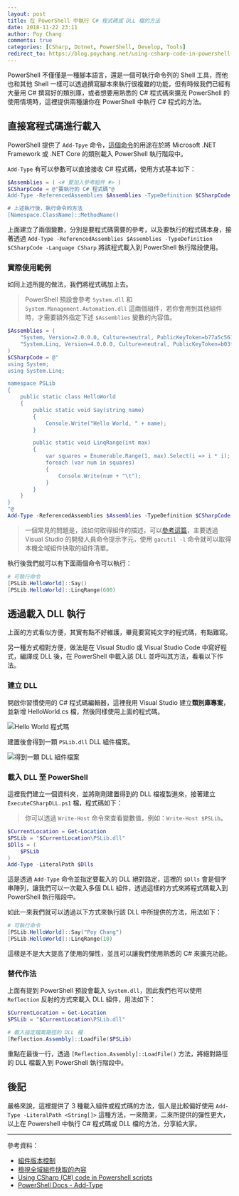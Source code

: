 ```yaml
---
layout: post
title: 在 PowerShell 中執行 C# 程式碼或 DLL 檔的方法
date: 2018-11-22 23:11
author: Poy Chang
comments: true
categories: [CSharp, Dotnet, PowerShell, Develop, Tools]
redirect_to: https://blog.poychang.net/using-csharp-code-in-powershell-scripts/
---
```


PowerShell 不僅僅是一種腳本語言，還是一個可執行命令列的 Shell 工具，而他也和其他 Shell 一樣可以透過撰寫腳本來執行很複雜的功能，但有時候我們已經有大量用 C# 撰寫好的類別庫，或者想要用熟悉的 C# 程式碼來擴充 PowerShell 的使用情境時，這裡提供兩種讓你在 PowerShell 中執行 C# 程式的方法。

## 直接寫程式碼進行載入

PowerShell 提供了 `Add-Tpye` 命令，[這個命令](https://docs.microsoft.com/zh-tw/powershell/module/microsoft.powershell.utility/add-type?view=powershell-6&WT.mc_id=DT-MVP-5003022)的用途在於將 Microsoft .NET Framework 或 .NET Core 的類別載入 PowerShell 執行階段中。

`Add-Type` 有可以參數可以直接接收 C# 程式碼，使用方式基本如下：

```powershell
$Assemblies = ( <# 要加入參考組件 #> )
$CSharpCode = @"要執行的 C# 程式碼"@
Add-Type -ReferencedAssemblies $Assemblies -TypeDefinition $CSharpCode -Language CSharp

# 上述執行後，執行命令的方法
[Namespace.ClassName]::MethodName()
```

上面建立了兩個變數，分別是要程式碼需要的參考，以及要執行的程式碼本身，接著透過 `Add-Type -ReferencedAssemblies $Assemblies -TypeDefinition $CSharpCode -Language CSharp` 將該程式載入到 PowerShell 執行階段使用。

### 實際使用範例

如同上述所提的做法，我們將程式碼加上去。

> PowerShell 預設會參考 `System.dll` 和 `System.Management.Automation.dll` 這兩個組件，若你會用到其他組件時，才需要額外指定下述 `$Assemblies` 變數的內容值。

```powershell
$Assemblies = (
    "System, Version=2.0.0.0, Culture=neutral, PublicKeyToken=b77a5c561934e089, processorArchitecture=MSIL",
    "System.Linq, Version=4.0.0.0, Culture=neutral, PublicKeyToken=b03f5f7f11d50a3a, processorArchitecture=MSIL"
)
$CSharpCode = @"
using System;
using System.Linq;

namespace PSLib
{
    public static class HelloWorld
    {
        public static void Say(string name)
        {
            Console.Write("Hello World, " + name);
        }

        public static void LinqRange(int max)
        {
            var squares = Enumerable.Range(1, max).Select(i => i * i);
            foreach (var num in squares)
            {
                Console.Write(num + "\t");
            }
        }
    }
}
"@
Add-Type -ReferencedAssemblies $Assemblies -TypeDefinition $CSharpCode -Language CSharp
```

> 一個常見的問題是，該如何取得組件的描述，可以[參考這篇](https://docs.microsoft.com/zh-tw/dotnet/framework/app-domains/how-to-view-the-contents-of-the-gac?WT.mc_id=DT-MVP-5003022)，主要透過 Visual Studio 的開發人員命令提示字元，使用 `gacutil -l` 命令就可以取得本機全域組件快取的組件清單。

執行後我們就可以有下面兩個命令可以執行：

```powershell
# 可執行命令
[PSLib.HelloWorld]::Say()
[PSLib.HelloWorld]::LinqRange(600)
```

## 透過載入 DLL 執行

上面的方式看似方便，其實有點不好維護，畢竟要寫純文字的程式碼，有點難寫。

另一種方式相對方便，做法是在 Visual Studio 或 Visual Studio Code 中寫好程式，編譯成 DLL 後，在 PowerShell 中載入該 DLL 並呼叫其方法，看看以下作法。

### 建立 DLL

開啟你習慣使用的 C# 程式碼編輯器，這裡我用 Visual Studio 建立**類別庫專案**，並新增 HelloWorld.cs 檔，然後同樣使用上面的程式碼。

![Hello World 程式瑪](https://i.imgur.com/HDamXmv.png)

建置後會得到一顆 `PSLib.dll` DLL 組件檔案。

![得到一顆 DLL 組件檔案](https://i.imgur.com/89XwP3i.png)

### 載入 DLL 至 PowerShell

這裡我們建立一個資料夾，並將剛剛建置得到的 DLL 檔複製進來，接著建立 `ExecuteCSharpDLL.ps1` 檔，程式碼如下：

> 你可以透過 `Write-Host` 命令來查看變數值，例如：`Write-Host $PSLib`。

```powershell
$CurrentLocation = Get-Location
$PSLib = "$CurrentLocation\PSLib.dll"
$Dlls = (
    $PSLib
)
Add-Type -LiteralPath $Dlls
```

這是透過 `Add-Type` 命令並指定要載入的 DLL 絕對路定，這裡的 `$Dlls` 會是個字串陣列，讓我們可以一次載入多個 DLL 組件，透過這樣的方式來將程式碼載入到 PowerShell 執行階段中。

如此一來我們就可以透過以下方式來執行該 DLL 中所提供的方法，用法如下：

```powershell
# 可執行命令
[PSLib.HelloWorld]::Say("Poy Chang")
[PSLib.HelloWorld]::LinqRange(10)
```

這樣是不是大大提高了使用的彈性，並且可以讓我們使用熟悉的 C# 來擴充功能。

### 替代作法

上面有提到 PowerShell 預設會載入 `System.dll`，因此我們也可以使用 `Reflection` 反射的方式來載入 DLL 組件，用法如下：

```powershell
$CurrentLocation = Get-Location
$PSLib = "$CurrentLocation\PSLib.dll"

# 載入指定檔案路徑的 DLL 檔
[Reflection.Assembly]::LoadFile($PSLib)
```

重點在最後一行，透過 `[Reflection.Assembly]::LoadFile()` 方法，將絕對路徑的 DLL 檔載入到 PowerShell 執行階段中。

## 後記

嚴格來說，這裡提供了 3 種載入組件或程式碼的方法，個人是比較偏好使用 `Add-Type -LiteralPath <String[]>` 這種方法，一來簡潔，二來所提供的彈性更大，以上在 Powershell 中執行 C# 程式碼或 DLL 檔的方法，分享給大家。

---

參考資料：

- [組件版本控制](https://docs.microsoft.com/zh-tw/dotnet/framework/app-domains/assembly-versioning?WT.mc_id=DT-MVP-5003022)
- [檢視全域組件快取的內容](https://docs.microsoft.com/zh-tw/dotnet/framework/app-domains/how-to-view-the-contents-of-the-gac?WT.mc_id=DT-MVP-5003022)
- [Using CSharp (C#) code in Powershell scripts](https://blogs.technet.microsoft.com/stefan_gossner/2010/05/07/using-csharp-c-code-in-powershell-scripts/)
- [PowerShell Docs - Add-Type](https://docs.microsoft.com/zh-tw/powershell/module/microsoft.powershell.utility/add-type?view=powershell-6?WT.mc_id=DT-MVP-5003022)
